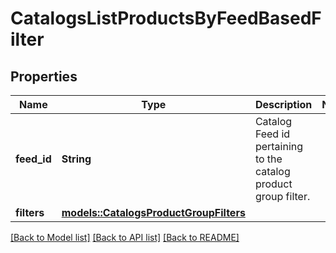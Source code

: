 # CatalogsListProductsByFeedBasedFilter

## Properties

Name | Type | Description | Notes
------------ | ------------- | ------------- | -------------
**feed_id** | **String** | Catalog Feed id pertaining to the catalog product group filter. | 
**filters** | [**models::CatalogsProductGroupFilters**](CatalogsProductGroupFilters.md) |  | 

[[Back to Model list]](../README.md#documentation-for-models) [[Back to API list]](../README.md#documentation-for-api-endpoints) [[Back to README]](../README.md)


